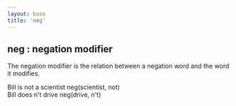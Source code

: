```yaml
---
layout: base
title: 'neg'
---
```


## neg : negation modifier

The negation modifier is the relation between a negation word and the
word it modifies.

<div class="sd-parse">
Bill is not a scientist
neg(scientist, not)
</div>

<div class="sd-parse">
Bill does n't drive
neg(drive, n't)
</div>
